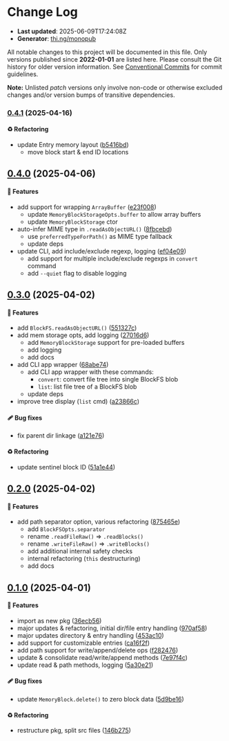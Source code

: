 # Change Log

- **Last updated**: 2025-06-09T17:24:08Z
- **Generator**: [thi.ng/monopub](https://thi.ng/monopub)

All notable changes to this project will be documented in this file.
Only versions published since **2022-01-01** are listed here.
Please consult the Git history for older version information.
See [Conventional Commits](https://conventionalcommits.org/) for commit guidelines.

**Note:** Unlisted _patch_ versions only involve non-code or otherwise excluded changes
and/or version bumps of transitive dependencies.

### [0.4.1](https://github.com/thi-ng/umbrella/tree/@thi.ng/block-fs@0.4.1) (2025-04-16)

#### ♻️ Refactoring

- update Entry memory layout ([b5416bd](https://github.com/thi-ng/umbrella/commit/b5416bd))
  - move block start & end ID locations

## [0.4.0](https://github.com/thi-ng/umbrella/tree/@thi.ng/block-fs@0.4.0) (2025-04-06)

#### 🚀 Features

- add support for wrapping `ArrayBuffer` ([e23f008](https://github.com/thi-ng/umbrella/commit/e23f008))
  - update `MemoryBlockStorageOpts.buffer` to allow array buffers
  - update `MemoryBlockStorage` ctor
- auto-infer MIME type in `.readAsObjectURL()` ([8fbcebd](https://github.com/thi-ng/umbrella/commit/8fbcebd))
  - use `preferredTypeForPath()` as MIME type fallback
  - update deps
- update CLI, add include/exclude regexp, logging ([ef04e09](https://github.com/thi-ng/umbrella/commit/ef04e09))
  - add support for multiple include/exclude regexps in `convert` command
  - add `--quiet` flag to disable logging

## [0.3.0](https://github.com/thi-ng/umbrella/tree/@thi.ng/block-fs@0.3.0) (2025-04-02)

#### 🚀 Features

- add `BlockFS.readAsObjectURL()` ([551327c](https://github.com/thi-ng/umbrella/commit/551327c))
- add mem storage opts, add logging ([27016d6](https://github.com/thi-ng/umbrella/commit/27016d6))
  - add `MemoryBlockStorage` support for pre-loaded buffers
  - add logging
  - add docs
- add CLI app wrapper ([68abe74](https://github.com/thi-ng/umbrella/commit/68abe74))
  - add CLI app wrapper with these commands:
    - `convert`: convert file tree into single BlockFS blob
    - `list`: list file tree of a BlockFS blob
  - update deps
- improve tree display (`list` cmd) ([a23866c](https://github.com/thi-ng/umbrella/commit/a23866c))

#### 🩹 Bug fixes

- fix parent dir linkage ([a121e76](https://github.com/thi-ng/umbrella/commit/a121e76))

#### ♻️ Refactoring

- update sentinel block ID ([51a1e44](https://github.com/thi-ng/umbrella/commit/51a1e44))

## [0.2.0](https://github.com/thi-ng/umbrella/tree/@thi.ng/block-fs@0.2.0) (2025-04-02)

#### 🚀 Features

- add path separator option, various refactoring ([875465e](https://github.com/thi-ng/umbrella/commit/875465e))
  - add `BlockFSOpts.separator`
  - rename `.readFileRaw()` => `.readBlocks()`
  - rename `.writeFileRaw()` => `.writeBlocks()`
  - add additional internal safety checks
  - internal refactoring (`this` destructuring)
  - add docs

## [0.1.0](https://github.com/thi-ng/umbrella/tree/@thi.ng/block-fs@0.1.0) (2025-04-01)

#### 🚀 Features

- import as new pkg ([36ecb56](https://github.com/thi-ng/umbrella/commit/36ecb56))
- major updates & refactoring, initial dir/file entry handling ([970af58](https://github.com/thi-ng/umbrella/commit/970af58))
- major updates directory & entry handling ([453ac10](https://github.com/thi-ng/umbrella/commit/453ac10))
- add support for customizable entries ([ca16f2f](https://github.com/thi-ng/umbrella/commit/ca16f2f))
- add path support for write/append/delete ops ([f282476](https://github.com/thi-ng/umbrella/commit/f282476))
- update & consolidate read/write/append methods ([7e97f4c](https://github.com/thi-ng/umbrella/commit/7e97f4c))
- update read & path methods, logging ([5a30e21](https://github.com/thi-ng/umbrella/commit/5a30e21))

#### 🩹 Bug fixes

- update `MemoryBlock.delete()` to zero block data ([5d9be16](https://github.com/thi-ng/umbrella/commit/5d9be16))

#### ♻️ Refactoring

- restructure pkg, split src files ([146b275](https://github.com/thi-ng/umbrella/commit/146b275))
